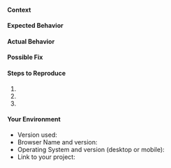 <!-- Please only submit bug reports! Answer as much as possible! -->

#### Context
<!-- Provide a more detailed introduction to the issue itself -->
<!-- and why you consider it to be a bug -->

#### Expected Behavior
<!-- Tell us what should happen -->

#### Actual Behavior
<!-- Tell us what happens instead -->

#### Possible Fix
<!-- Not obligatory, but suggest a fix or reason for the bug -->

#### Steps to Reproduce
<!-- Provide a link to a live example, or an unambiguous set of steps to -->
<!-- reproduce this bug include code to reproduce, if relevant -->
1.
2.
3.

#### Your Environment
<!-- Include as many relevant details about the environment you -->
<!-- experienced the bug in -->
* Version used:
* Browser Name and version:
* Operating System and version (desktop or mobile):
* Link to your project: